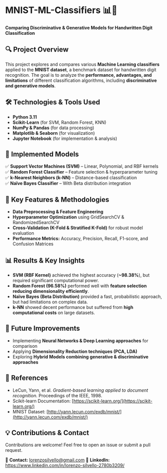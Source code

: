 # **MNIST-ML-Classifiers** 📊🤖  
**Comparing Discriminative & Generative Models for Handwritten Digit Classification**  

## 🔍 **Project Overview**  
This project explores and compares various **Machine Learning classifiers** applied to the **MNIST dataset**, a benchmark dataset for handwritten digit recognition. The goal is to analyze the **performance, advantages, and limitations** of different classification algorithms, including **discriminative and generative models**.  

## 🛠 **Technologies & Tools Used**  
- **Python 3.11**  
- **Scikit-Learn** (for SVM, Random Forest, KNN)  
- **NumPy & Pandas** (for data processing)  
- **Matplotlib & Seaborn** (for visualization)  
- **Jupyter Notebook** (for implementation & analysis)  

## 📌 **Implemented Models**  
✅ **Support Vector Machines (SVM)** – Linear, Polynomial, and RBF kernels  
✅ **Random Forest Classifier** – Feature selection & hyperparameter tuning  
✅ **k-Nearest Neighbors (k-NN)** – Distance-based classification  
✅ **Naïve Bayes Classifier** – With Beta distribution integration  

## 🔬 **Key Features & Methodologies**  
- **Data Preprocessing & Feature Engineering**  
- **Hyperparameter Optimization** using GridSearchCV & RandomizedSearchCV  
- **Cross-Validation (K-Fold & Stratified K-Fold)** for robust model evaluation  
- **Performance Metrics:** Accuracy, Precision, Recall, F1-score, and Confusion Matrices  

## 📊 **Results & Key Insights**  
- **SVM (RBF Kernel)** achieved the highest accuracy (**~98.38%**), but required significant computational power.  
- **Random Forest (96.58%)** performed well with **feature selection reducing dimensionality efficiently**.  
- **Naïve Bayes (Beta Distribution)** provided a fast, probabilistic approach, but had limitations on complex data.  
- **k-NN** showed decent performance but suffered from **high computational costs** on large datasets.  

## 🚀 **Future Improvements**  
- Implementing **Neural Networks & Deep Learning approaches** for comparison  
- Applying **Dimensionality Reduction techniques (PCA, LDA)**  
- Exploring **Hybrid Models combining generative & discriminative approaches**  

## 📖 **References**  
- LeCun, Yann, et al. *Gradient-based learning applied to document recognition.* Proceedings of the IEEE, 1998.  
- Scikit-learn Documentation: [https://scikit-learn.org/](https://scikit-learn.org/)  
- MNIST Dataset: [http://yann.lecun.com/exdb/mnist/](http://yann.lecun.com/exdb/mnist/)  

## 💡 **Contributions & Contact**  
Contributions are welcome! Feel free to open an issue or submit a pull request.  

📩 **Contact:** lorenzosilvello@gmail.com
🔗 **LinkedIn:** https://www.linkedin.com/in/lorenzo-silvello-2780b3209/
